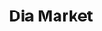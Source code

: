 ---
title: "Dia Market"
url: /ciudad-autonoma-de-buenos-aires/dia-market-nazca/
shop: Supermarkt
---